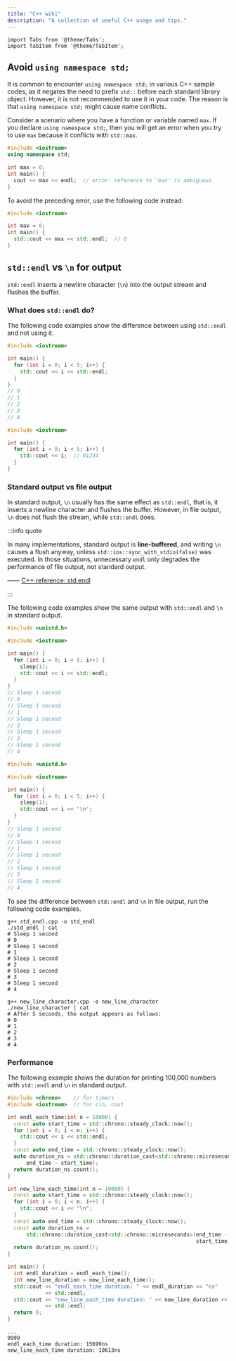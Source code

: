 ```yaml
---
title: "C++ wiki"
description: "A collection of useful C++ usage and tips."
---
```


```mdx-code-block
import Tabs from '@theme/Tabs';
import TabItem from '@theme/TabItem';
```

## Avoid `using namespace std;`

It is common to encounter `using namespace std;` in various C++ sample codes, as it negates the need to prefix `std::` before each standard library object. However, it is not recommended to use it in your code. The reason is that `using namespace std;` might cause name conflicts.

Consider a scenario where you have a function or variable named `max`. If you declare `using namespace std;`, then you will get an error when you try to use `max` because it conflicts with `std::max`.

```cpp
#include <iostream>
using namespace std;

int max = 0;
int main() {
  cout << max << endl;  // error: reference to 'max' is ambiguous
}
```

<codapi-snippet sandbox="cpp" editor="basic" init-delay="500">
</codapi-snippet>

To avoid the preceding error, use the following code instead:

```cpp
#include <iostream>

int max = 0;
int main() {
  std::cout << max << std::endl;  // 0
}
```

<codapi-snippet sandbox="cpp" editor="basic" init-delay="500">
</codapi-snippet>

## `std::endl` vs `\n` for output

`std::endl` inserts a newline character (`\n`) into the output stream and flushes the buffer.

### What does `std::endl` do?

The following code examples show the difference between using `std::endl` and not using it.

<Tabs>
  <TabItem label="Output with std::endl" value="std_endl">

  ```cpp
  #include <iostream>

  int main() {
    for (int i = 0; i < 5; i++) {
      std::cout << i << std::endl;
    }
  }
  // 0
  // 1
  // 2
  // 3
  // 4
  ```
  <codapi-snippet sandbox="cpp" editor="basic" init-delay="500">
  </codapi-snippet>

  </TabItem>
  <TabItem label="Output without std::endl" value="non_std_endl">

  ```cpp
  #include <iostream>

  int main() {
    for (int i = 0; i < 5; i++) {
      std::cout << i;  // 01234
    }
  }
  ```
  <codapi-snippet sandbox="cpp" editor="basic" init-delay="500">
  </codapi-snippet>

  </TabItem>

</Tabs>

### Standard output vs file output

In standard output, `\n` usually has the same effect as `std::endl`, that is, it inserts a newline character and flushes the buffer. However, in file output, `\n` does not flush the stream, while `std::endl` does.

:::info quote

In many implementations, standard output is **line-buffered**, and writing `\n` causes a flush anyway, unless `std::ios::sync_with_stdio(false)` was executed. In those situations, unnecessary `endl` only degrades the performance of file output, not standard output.

—— [C++ reference: std:endl](https://en.cppreference.com/w/cpp/io/manip/endl)

:::

The following code examples show the same output with `std::endl` and `\n` in standard output.

<Tabs>
  <TabItem label="Use std::endl in standard output" value="std_endl_std_out">

  ```cpp name="std_endl.cpp"
  #include <unistd.h>

  #include <iostream>

  int main() {
    for (int i = 0; i < 5; i++) {
      sleep(1);
      std::cout << i << std::endl;
    }
  }
  // Sleep 1 second
  // 0
  // Sleep 1 second
  // 1
  // Sleep 1 second
  // 2
  // Sleep 1 second
  // 3
  // Sleep 1 second
  // 4
  ```

  </TabItem>
  <TabItem label="Use new line character in standard output" value="new_line_std_out">

  ```cpp name="new_line_character.cpp"
  #include <unistd.h>

  #include <iostream>

  int main() {
    for (int i = 0; i < 5; i++) {
      sleep(1);
      std::cout << i << "\n";
    }
  }
  // Sleep 1 second
  // 0
  // Sleep 1 second
  // 1
  // Sleep 1 second
  // 2
  // Sleep 1 second
  // 3
  // Sleep 1 second
  // 4
  ```

  </TabItem>
</Tabs>

To see the difference between `std::endl` and `\n` in file output, run the following code examples.

<Tabs>
  <TabItem label="Use std::endl in file output" value="std_endl_file_out">

  ```shell
  g++ std_endl.cpp -o std_endl
  ./std_endl | cat
  # Sleep 1 second
  # 0
  # Sleep 1 second
  # 1
  # Sleep 1 second
  # 2
  # Sleep 1 second
  # 3
  # Sleep 1 second
  # 4
  ```

  </TabItem>
  <TabItem label="Use new line character in file output" value="new_line_file_out">

  ```shell
  g++ new_line_character.cpp -o new_line_character
  ./new_line_character | cat
  # After 5 seconds, the output appears as follows:
  # 0
  # 1
  # 2
  # 3
  # 4
  ```

  </TabItem>
</Tabs>

### Performance

The following example shows the duration for printing 100,000 numbers with `std::endl` and `\n` in standard output.

<Tabs>
  <TabItem label="Code" value="code">

  ```cpp
  #include <chrono>    // for timers
  #include <iostream>  // for cin, cout

  int endl_each_time(int n = 10000) {
    const auto start_time = std::chrono::steady_clock::now();
    for (int i = 0; i < n; i++) {
      std::cout << i << std::endl;
    }
    const auto end_time = std::chrono::steady_clock::now();
    auto duration_ns = std::chrono::duration_cast<std::chrono::microseconds>(
        end_time - start_time);
    return duration_ns.count();
  }

  int new_line_each_time(int n = 10000) {
    const auto start_time = std::chrono::steady_clock::now();
    for (int i = 0; i < n; i++) {
      std::cout << i << "\n";
    }
    const auto end_time = std::chrono::steady_clock::now();
    const auto duration_ns =
        std::chrono::duration_cast<std::chrono::microseconds>(end_time -
                                                              start_time);
    return duration_ns.count();
  }

  int main() {
    int endl_duration = endl_each_time();
    int new_line_duration = new_line_each_time();
    std::cout << "endl_each_time duration: " << endl_duration << "ns"
              << std::endl;
    std::cout << "new_line_each_time duration: " << new_line_duration << "ns"
              << std::endl;
    return 0;
  }
  ```

  </TabItem>
  <TabItem label="Output" value="output">

  ```shell
  ...
  9999
  endl_each_time duration: 15699ns
  new_line_each_time duration: 10613ns
  ```

  </TabItem>
</Tabs>
